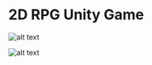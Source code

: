 # 2D RPG Unity Game
![alt text](https://scontent-sof1-1.xx.fbcdn.net/v/t1.15752-9/s2048x2048/51364773_229936431281205_5280707958819258368_n.jpg?_nc_cat=102&_nc_ht=scontent-sof1-1.xx&oh=96c787a52ab9fd5856b7d80999644199&oe=5CF81364)

![alt text](https://scontent-sof1-1.xx.fbcdn.net/v/t1.15752-9/s2048x2048/51616413_2044500905631417_895240169974661120_n.jpg?_nc_cat=109&_nc_ht=scontent-sof1-1.xx&oh=2f8d9bef8ded940f2f56700d3ed30492&oe=5CB645D9)
